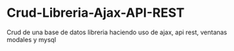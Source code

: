 # Crud-Libreria-Ajax-API-REST
Crud de una base de datos libreria haciendo uso de ajax, api rest, ventanas modales y mysql
